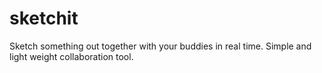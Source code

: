 # sketchit
Sketch something out together with your buddies in real time. Simple and light weight collaboration tool.

